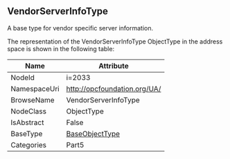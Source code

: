 <!-- objecttype -->
## VendorServerInfoType
A base type for vendor specific server information.  
<!-- end of text -->
The representation of the VendorServerInfoType ObjectType in the address space is shown in the following table:  

|Name|Attribute|
|---|---|
|NodeId|i=2033|
|NamespaceUri|http://opcfoundation.org/UA/|
|BrowseName|VendorServerInfoType|
|NodeClass|ObjectType|
|IsAbstract|False|
|BaseType|[BaseObjectType](../../../Part5/ObjectTypes/BaseObjectType/readme.md)|
|Categories|Part5|

